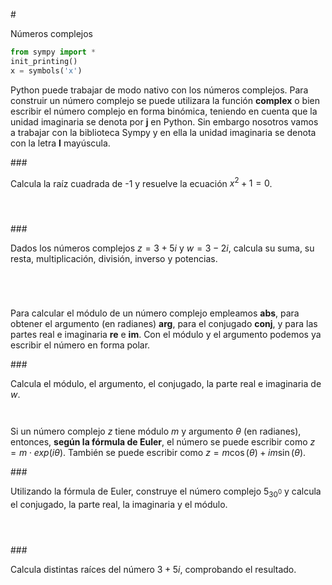 #<div class="alert alert-success">Números complejos</div>


```python
from sympy import *
init_printing()
x = symbols('x')
```

Python puede trabajar de modo nativo con los números complejos. Para construir un número complejo se puede utilizara la función **complex** o bien escribir el número complejo en forma binómica, teniendo en cuenta que la unidad imaginaria se denota por **j** en Python. Sin embargo nosotros vamos a trabajar con la biblioteca Sympy y en ella la unidad imaginaria se denota con la letra **I** mayúscula. 

###<div class="alert alert-warning">Calcula la raíz cuadrada de -1 y resuelve la ecuación $x^2+1=0$.</div>


```python

```


```python

```


```python

```

###<div class="alert alert-warning">Dados los números complejos $z=3+5i$ y $w=3-2i$, calcula su suma, su resta, multiplicación, división, inverso y potencias.</div>


```python

```


```python

```


```python

```


```python

```

Para calcular el módulo de un número complejo empleamos **abs**, para obtener el argumento (en radianes) **arg**, para el conjugado **conj**, y para las partes real e imaginaria **re** e **im**. Con el módulo y el argumento podemos ya escribir el número en forma polar.

###<div class="alert alert-warning">Calcula el módulo, el argumento, el conjugado, la parte real e imaginaria de $w$.</div>


```python

```


```python

```

Si un número complejo $z$ tiene módulo $m$ y argumento $\theta$ (en radianes), entonces, **según la fórmula de Euler**, el número se puede escribir como $z = m\cdot exp(i\theta)$. También se puede escribir como $z= m\cos(\theta) + i m\sin(\theta)$.

###<div class="alert alert-warning">Utilizando la fórmula de Euler, construye el número complejo $5_{30^0}$ y calcula el conjugado, la parte real, la imaginaria y el módulo.</div>


```python

```


```python

```


```python

```

###<div class="alert alert-warning">Calcula distintas raíces del número $3+5i$, comprobando el resultado.</div>


```python

```


```python

```


```python

```

